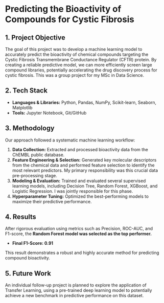 # Predicting the Bioactivity of Compounds for Cystic Fibrosis

## 1. Project Objective

The goal of this project was to develop a machine learning model to accurately predict the bioactivity of chemical compounds targeting the Cystic Fibrosis Transmembrane Conductance Regulator (CFTR) protein. By creating a reliable predictive model, we can more efficiently screen large compound libraries, potentially accelerating the drug discovery process for cystic fibrosis. This was a group project for my MSc in Data Science.

## 2. Tech Stack

* **Languages & Libraries:** Python, Pandas, NumPy, Scikit-learn, Seaborn, Matplotlib
* **Tools:** Jupyter Notebook, Git/GitHub

## 3. Methodology

Our approach followed a systematic machine learning workflow:
1.  **Data Collection:** Extracted and processed bioactivity data from the ChEMBL public database.
2.  **Feature Engineering & Selection:** Generated key molecular descriptors from the chemical data and performed feature selection to identify the most relevant predictors. My primary responsibility was this crucial data pre-processing stage.
3.  **Modeling & Evaluation:** Trained and evaluated several supervised learning models, including Decision Tree, Random Forest, XGBoost, and Logistic Regression. I was jointly responsible for this phase.
4.  **Hyperparameter Tuning:** Optimized the best-performing models to maximize their predictive performance.

## 4. Results

After rigorous evaluation using metrics such as Precision, ROC-AUC, and F1-score, the **Random Forest model was selected as the top performer.**

* **Final F1-Score: 0.91**

This result demonstrates a robust and highly accurate method for predicting compound bioactivity.

## 5. Future Work

An individual follow-up project is planned to explore the application of Transfer Learning, using a pre-trained deep learning model to potentially achieve a new benchmark in predictive performance on this dataset.
